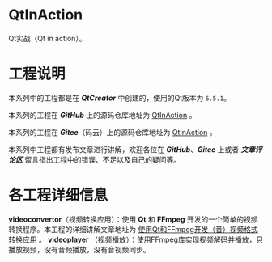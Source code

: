 # QtInAction
 Qt实战（Qt in action）。

# 工程说明
本系列中的工程都是在 ***QtCreator*** 中创建的，使用的Qt版本为 `6.5.1`。

本系列的工程在 ***GitHub*** 上的源码仓库地址为 [QtInAction](https://github.com/osjn/QtInAction) 。

本系列的工程在 ***Gitee***（码云）上的源码仓库地址为 [QtInAction](https://gitee.com/jingnen/QtInAction) 。

本系列中工程都有发布文章进行讲解，欢迎各位在 ***GitHub***、***Gitee*** 上或者 ***文章评论区*** 留言指出工程中的错误、不足以及自己的疑问等。

# 各工程详细信息
**videoconvertor**（视频转换应用）：使用 **Qt** 和 **FFmpeg** 开发的一个简单的视频转换程序。本工程的详细讲解文章地址为 [使用Qt和FFmpeg开发（音）视频格式转换应用](https://www.toutiao.com/article/7246269121116291596/?log_from=669ecc3e0edf7_1687165182594) 。
**videoplayer** （视频播放）：使用FFmpeg库实现视频解码并播放，只播放视频，没有音频播放，没有音视频同步。


